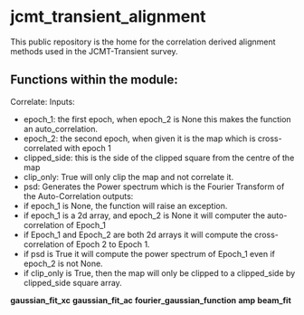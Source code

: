 # jcmt_transient_alignment
This public repository is the home for the correlation derived alignment methods used in the JCMT-Transient survey. 

## Functions within the module:
Correlate: 
  Inputs:
  * epoch_1: the first epoch, when epoch_2 is None this makes the function an auto_correlation.
  * epoch_2: the second epoch, when given it is the map which is cross-correlated with epoch 1
  * clipped_side: this is the side of the clipped square from the centre of the map
  * clip_only: True will only clip the map and not correlate it.
  * psd: Generates the Power spectrum which is the Fourier Transform of the Auto-Correlation
   outputs:
  * if epoch_1 is None, the function will raise an exception.
  * if epoch_1 is a 2d array, and epoch_2 is None it will computer the auto-correlation of Epoch_1
  * if Epoch_1 and Epoch_2 are both 2d arrays it will compute the cross-correlation of Epoch 2 to Epoch 1.
  * if psd is True it will compute the power spectrum of Epoch_1 even if epoch_2 is not None. 
  * if clip_only is True, then the map will only be clipped to a clipped_side by clipped_side square array.

**gaussian_fit_xc**
**gaussian_fit_ac**
**fourier_gaussian_function**
**amp**
**beam_fit**
